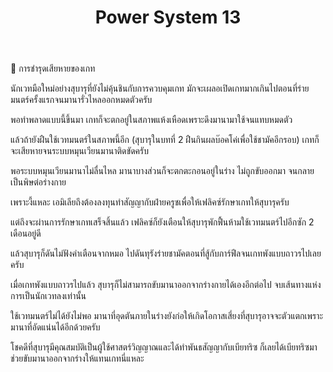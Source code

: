 ﻿---
title: "Power System 13"
description: "Advanced power system configuration 13"
---

📌 การชำรุดเสียหายของเกท

นักเวทมือใหม่อย่างสุบารุที่ยังไม่คุ้นชินกับการควบคุมเกท มักจะเผลอเปิดเกทมากเกินไปตอนที่ร่ายมนตร์ครั้งแรกจนมานารั่วไหลออกหมดตัวครับ

พอทำพลาดแบบนี้ขึ้นมา เกทก็จะตกอยู่ในสภาพแห้งเหือดเพราะดึงมานามาใช้จนแทบหมดตัว

แล้วถ้ายังฝืนใช้เวทมนตร์ในสภาพนี้อีก (สุบารุในบทที่ 2 ฝืนกินผลบ๊อคโค่เพื่อใช้ชามัคอีกรอบ) เกทก็จะเสียหายจนระบบหมุนเวียนมานาติดขัดครับ

พอระบบหมุนเวียนมานาไม่ลื่นไหล มานาบางส่วนก็จะตกตะกอนอยู่ในร่าง ไม่ถูกขับออกมา จนกลายเป็นพิษต่อร่างกาย

เพราะงี้แหละ เอมิเลียถึงต้องลงทุนทำสัญญากับฝ่ายครูชเพื่อให้เฟลิคซ์รักษาเกทให้สุบารุครับ

แต่ถึงจะผ่านการรักษาเกทเสร็จสิ้นแล้ว เฟลิคซ์ก็ยังเตือนให้สุบารุพักฟื้นห้ามใช้เวทมนตร์ไปอีกซัก 2 เดือนอยู่ดี

แล้วสุบารุก็ดันไม่ฟังคำเตือนจากหมอ ไปดันทุรังร่ายชามัคตอนที่สู้กับการ์ฟีลจนเกทพังแบบถาวรไปเลยครับ

เมื่อเกทพังแบบถาวรไปแล้ว สุบารุก็ไม่สามารถขับมานาออกจากร่างกายได้เองอีกต่อไป จบเส้นทางแห่งการเป็นนักเวทลงเท่านั้น

ใช้เวทมนตร์ไม่ได้ยังไม่พอ มานาที่อุดตันภายในร่างยังก่อให้เกิดโอกาสเสี่ยงที่สุบารุอาจจะตัวแตกเพราะมานาที่อัดแน่นได้อีกด้วยครับ

โชคดีที่สุบารุมีคุณสมบัติเป็นผู้ใช้ศาสตร์วิญญาณและได้ทำพันธสัญญากับเบียทริซ ก็เลยได้เบียทริซมาช่วยขับมานาออกจากร่างให้แทนเกทนี่แหละ